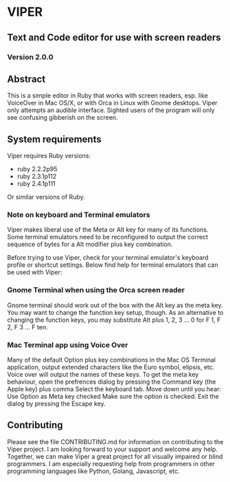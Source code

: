 # VIPER

## Text and Code editor for use with screen readers

### Version 2.0.0


## Abstract

This is a simple editor in Ruby that works with screen readers, esp. like VoiceOver 
in Mac OS/X, or with Orca in Linux with Gnome desktops.
Viper only attempts an audible interface. Sighted users of the program will only see confusing gibberish on the screen.


## System requirements



Viper requires Ruby versions:

- ruby 2.2.2p95
- ruby 2.3.1p112
- ruby 2.4.1p111

Or similar versions of Ruby.

### Note on keyboard and Terminal emulators

Viper makes liberal use of  the Meta or Alt key for many of its functions.
Some terminal emulators need to be reconfigured to output the correct sequence
of bytes for a Alt modifier plus key combination.

Before trying to use Viper, check for your terminal emulator's keyboard profile or shortcut settings.
Below find help for terminal emulators that can be used with Viper:

### Gnome Terminal when using the Orca screen reader

Gnome terminal should work out of the box with the Alt key as the meta key.
You may want to change the function key setup, though.
As an alternative to changing the function keys, you may substitute Alt plus 1, 2, 3 ... 0 for  F 1, F 2, F 3 ... F ten.

### Mac Terminal app using Voice Over

Many of the default Option plus key combinations in the Mac OS Terminal application,
output extended characters like the Euro symbol, elipsis, etc.
Voice over will output the names of these keys.
To get the meta key behaviour, open the prefrences dialog
by pressing the Command key (the Apple key) plus comma
Select the keyboard tab. Move down until you hear:
Use Option as Meta key checked
Make sure the  option is checked. Exit the dialog by pressing the Escape key.


## Contributing


Please see the file CONTRIBUTING.md for information on contributing to the Viper project. 
I am looking forward to your support and welcome any help. Together, we can make Viper a great project
for all visually impaired or blind programmers.  I am especially requesting help from programmers in other programming languages like Python, Golang, Javascript, etc.


